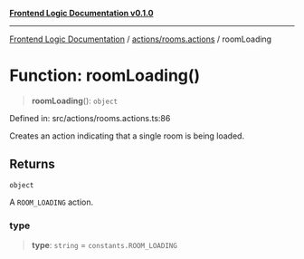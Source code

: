 [**Frontend Logic Documentation v0.1.0**](../../../README.md)

***

[Frontend Logic Documentation](../../../modules.md) / [actions/rooms.actions](../README.md) / roomLoading

# Function: roomLoading()

> **roomLoading**(): `object`

Defined in: src/actions/rooms.actions.ts:86

Creates an action indicating that a single room is being loaded.

## Returns

`object`

A `ROOM_LOADING` action.

### type

> **type**: `string` = `constants.ROOM_LOADING`
